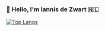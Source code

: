 ### 👋 Hello, I'm Iannis de Zwart 🇳🇱

[![Top Langs](https://github-readme-stats.vercel.app/api/top-langs/?username=iannisdezwart&langs_count=5)](https://github.com/anuraghazra/github-readme-stats)

<!--
**iannisdezwart/iannisdezwart** is a ✨ _special_ ✨ repository because its `README.md` (this file) appears on your GitHub profile.

Here are some ideas to get you started:

- 🔭 I’m currently working on ...
- 🌱 I’m currently learning ...
- 👯 I’m looking to collaborate on ...
- 🤔 I’m looking for help with ...
- 💬 Ask me about ...
- 📫 How to reach me: ...
- 😄 Pronouns: ...
- ⚡ Fun fact: ...
-->
